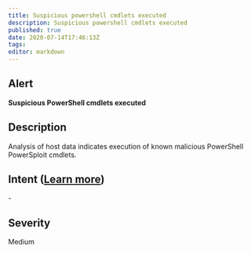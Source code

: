 ```yaml
---
title: Suspicious powershell cmdlets executed
description: Suspicious powershell cmdlets executed
published: true
date: 2020-07-14T17:46:13Z
tags:
editor: markdown
---
```


## Alert
**Suspicious PowerShell cmdlets executed**

## Description
Analysis of host data indicates execution of known malicious PowerShell PowerSploit cmdlets.

## Intent ([Learn more](/public/security/alerts/intentions.md))
\-

## Severity
Medium




